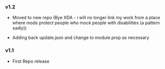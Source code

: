 ### v1.2

- Moved to new repo (Bye XDA - i will no longer link my work from a place where mods protect people who mock people with disabilities (a pattern sadly))

- Adding back update.json and change to module.prop as necessary

### v1.1

- First Repo release


